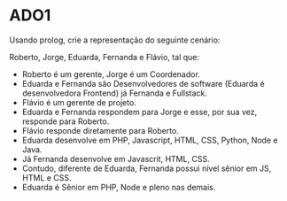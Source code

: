 # ADO1

Usando prolog, crie a representação do seguinte cenário:

Roberto, Jorge, Eduarda, Fernanda e Flávio, tal que:


* Roberto é um gerente, Jorge é um Coordenador. 
* Eduarda e Fernanda são Desenvolvedores de software (Eduarda é desenvolvedora Frontend) já Fernanda e Fullstack. 
* Flávio é um gerente de projeto. 
* Eduarda e Fernanda respondem para Jorge e esse, por sua vez, responde para Roberto. 
* Flávio responde diretamente para Roberto. 
* Eduarda desenvolve em PHP, Javascript, HTML, CSS, Python, Node e Java. 
* Já Fernanda desenvolve em Javascrit, HTML, CSS. 
* Contudo, diferente de Eduarda, Fernanda possui nível sênior em JS, HTML e CSS. 
* Eduarda é Sênior em PHP, Node e pleno nas demais.
